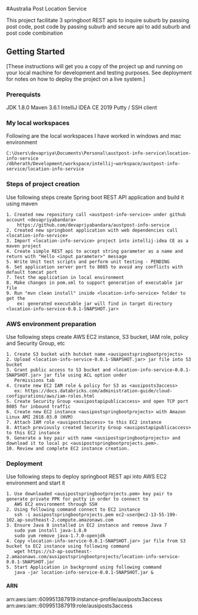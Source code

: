 #Australia Post Location Service

This project facilitate 3 springboot REST apis to inquire suburb by passing post code, post code by passing suburb 
and secure api to add suburb and post code combination

## Getting Started

[These instructions will get you a copy of the project up and running on your local machine for development and testing purposes. 
See deployment for notes on how to deploy the project on a live system.]

### Prerequists

JDK 1.8.0
Maven 3.6.1
IntelliJ IDEA CE 2019
Putty / SSH client

### My local workspaces

Following are the local workspaces I have worked in windows and mac environment 
```
C:\Users\devapriya\Documents\Personal\austpost-info-service\location-info-service
/dbherath/Development/workspace/intellij~workspace/austpost-info-service/location-info-service
```

### Steps of project creation

Use following steps create Spring boot REST API application and build it using maven

```
1. Created new repository call <austpost-info-service> under github account <devapriyabandara>
    https://github.com/devapriyabandara/austpost-info-service
2. Created new springboot application with web dependencies call <location-info-service>
3. Import <location-info-service> project into intellij-idea CE as a maven project
4. Create simple REST api to accept string parameter as a name and return with "Hello <input parameter>" message
5. Write Unit test scripts and perform unit testing - PENDING
6. Set application server port to 8085 to avoid any conflicts with default tomcat port
7. Test the application in local environment
8. Make changes in pom.xml to support generation of executable jar file
9. Run "mvn clean install" inside <location-info-service> folder to get the
    ex: generated executable jar will find in target directory <location-info-service-0.0.1-SNAPSHOT.jar>
```

### AWS environment preparation

Use following steps create AWS EC2 instance, S3 bucket, IAM role, policy and Security Group, etc

```
1. Create S3 bucket with butcket name <ausipostspringbootprojects>
2. Upload <location-info-service-0.0.1-SNAPSHOT.jar> jar file into S3 bucket
3. Grant public access to S3 bucket and <location-info-service-0.0.1-SNAPSHOT.jar> jar file using ACL option under 
   Permissions tab
4. Create new EC2 IAM role & policy for S3 as <ausiposts3access>
   ex: https://docs.databricks.com/administration-guide/cloud-configurations/aws/iam-roles.html
5. Create Security Group <ausipostapipublicaccess> and open TCP port 8085 for inbound traffic
6. Create new EC2 instance <ausipostspringbootprojects> with Amazon Linux AMI 2018.03.0 (HVM)
7. Attach IAM role <ausiposts3access> to this EC2 instance
8. Attach previously created Security Group <ausipostapipublicaccess> to this EC2 instance
9. Generate a key pair with name <ausipostspringbootprojects> and download it to local pc <ausipostspringbootprojects.pem>.
10. Review and complete EC2 instance creation.
```

### Deployment

Use following steps to deploy springboot REST api into AWS EC2 environment and start it

```
1. Use downloaded <ausipostspringbootprojects.pem> key pair to generate private PPK for putty in order to connect to
   AWS EC2 environment through SSH
2. Using following command connect to EC2 instance
   ssh -i ausipostspringbootprojects.pem ec2-user@ec2-13-55-199-102.ap-southeast-2.compute.amazonaws.com
3. Ensure Java 8 installed in EC2 instance and remove Java 7
   sudo yum install java-1.8.0
   sudo yum remove java-1.7.0-openjdk
4. Copy <location-info-service-0.0.1-SNAPSHOT.jar> jar file from S3 bucket to EC2 instance using following command
   wget https://s3-ap-southeast-2.amazonaws.com/ausipostspringbootprojects/location-info-service-0.0.1-SNAPSHOT.jar
5. Start Application in background using following command 
   java -jar location-info-service-0.0.1-SNAPSHOT.jar &
```

#### ARN
arn:aws:iam::609951387919:instance-profile/ausiposts3access
arn:aws:iam::609951387919:role/ausiposts3access
